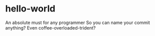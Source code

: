 # hello-world
An absolute must for any programmer
So you can name your commit anything? Even coffee-overloaded-trident?
